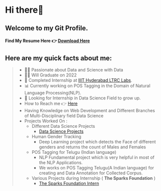 # **Hi there👋**
## Welcome to my Git Profile. 
#### Find My **Resume Here** 👉 [**Download Here**](https://drive.google.com/file/d/1bBE5NjVbcCBAhwjbUD7ekt68xpKT_0Gn/view?usp=sharing)
## Here are my quick facts about me:
> * 👨‍🔬 Passionate about Data and Science with Data
> * 👨‍🎓 Will Graduate on 2022
> * 📖 Completed Internship at [IIIT Hyderabad LTRC Labs](https://ltrc.iiit.ac.in/).
> * 📊 Currently working on POS Tagging in the Domain of Natural Language Processing(NLP).
> * 🤔 Looking for Internship in Data Science Field to grow up.
> * How to Reach me 👉 [Here](http://adi160568.unaux.com)
> * Having Knowledge on Web Development and Different Branches of Multi-Disciplinary field Data Science
> * Projects Worked On :
>   - Different Data Science Projects
>     - [Data Science Projects](https://github.com/Adi-Narayana-Madapakula/Data-Science-Projects)
>   - Human Gender Tracking
>     - Deep Learning project which detects the Face of different genders and returns the count of Males and Females
>   - POS Tagging for Telugu (Indian language)
>     - NLP Fundamental project which is very helpful in most of the NLP Applications.
>     - We works on POS Tagging Telugu(A Indian language) for creating and Data Annotation for Collected Corpus.
>   - Various Projects during Internship ( **The Sparks Foundation** )
>     - [The Sparks Foundation Intern](https://github.com/Adi-Narayana-Madapakula/The-Sparks-Foundation-Intern)
